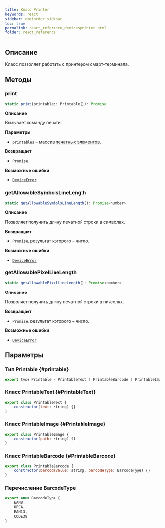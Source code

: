 ```yaml
---
title: Класс Printer
keywords: react
sidebar: evotordoc_sidebar
toc: true
permalink: react_reference_devicesprinter.html
folder: react_reference
---
```


## Описание

Класс позволяет работать с принтером смарт-терминала.

## Методы

### print

```js
static print(printables: Printable[]): Promise
```

**Описание**

Вызывает команду печати.

**Параметры**

* `printables` – массив [ печатных элементов](./react_reference_devicesprinter.html#printable).

**Возвращает**

* `Promise`

**Возможные ошибки**

* [`DeviceError`](./doc_react_errorshandling.html#DeviceError)

### getAllowableSymbolsLineLength

```js
static getAllowableSymbolsLineLength(): Promise<number>
```

**Описание**

Позволяет получить длину печатной строки в символах.

**Возвращает**

* `Promise`, результат которого – число.

**Возможные ошибки**

* [`DeviceError`](./doc_react_errorshandling.html#DeviceError)

### getAllowablePixelLineLength

```js
static getAllowablePixelLineLength(): Promise<number>
```

**Описание**

Позволяет получить длину печатной строки в пикселях.

**Возвращает**

* `Promise`, результат которого – число.

**Возможные ошибки**

* [`DeviceError`](./doc_react_errorshandling.html#DeviceError)

## Параметры

### Тип Printable {#printable}

```js
export type Printable = PrintableText | PrintableBarcode | PrintableImage;
```


### Класс PrintableText {#PrintableText}

```js
export class PrintableText {
    constructor(text: string) {}
}
```

### Класс PrintableImage {#PrintableImage}

```js
export class PrintableImage {
    constructor(path: string) {}
}
```

### Класс PrintableBarcode {#PrintableBarcode}

```js
export class PrintableBarcode {
    constructor(barcodeValue: string, barcodeType: BarcodeType) {}
}
```

### Перечисление BarcodeType

```js
export enum BarcodeType {
    EAN8,
    UPCA,
    EAN13,
    CODE39
}
```
